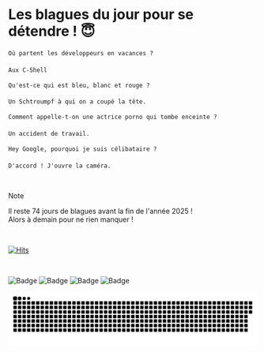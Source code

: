 
<h1>Les blagues du jour pour se détendre ! 😇</h1>

```diff
Où partent les développeurs en vacances ?

Aux C-Shell
```

```diff
Qu'est-ce qui est bleu, blanc et rouge ?

Un Schtroumpf à qui on a coupé la tête.
```

```diff
Comment appelle-t-on une actrice porno qui tombe enceinte ?

Un accident de travail.
```

```diff
Hey Google, pourquoi je suis célibataire ?

D'accord ! J'ouvre la caméra.
```

<br/>

> [!NOTE]
> Il reste 74 jours de blagues avant la fin de l'année 2025 ! <br/>
> Alors à demain pour ne rien manquer !

<br/>


[![Hits](https://hits.seeyoufarm.com/api/count/incr/badge.svg?url=https%3A%2F%2Fgithub.com%2FClems02%2Fhit-counter&count_bg=%23003E80&title_bg=%235C9FE1&icon=powershell.svg&icon_color=%23FFFFFF&title=Visite&edge_flat=false)](https://hits.seeyoufarm.com)


<br/>


![Badge](https://img.shields.io/badge/Last%20updated%20on-white?style=for-the-badge&logo=clockify)   ![Badge](https://img.shields.io/badge/19/10-white?style=for-the-badge) ![Badge](https://img.shields.io/badge/at-white?style=for-the-badge) ![Badge](https://img.shields.io/badge/03:31-white?style=for-the-badge)


<p align="center">
 <img width="1000" src="assets/github-snake.svg" alt="snake"/>
</p>
